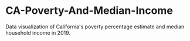 # CA-Poverty-And-Median-Income
Data visualization of California's poverty percentage estimate and median household income in 2019. 
